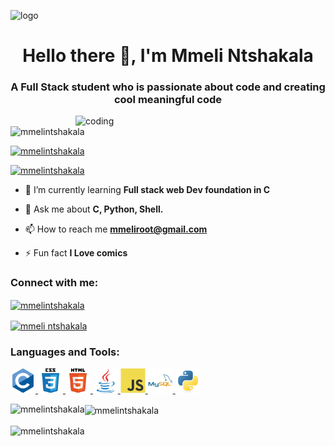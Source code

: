 
![logo](https://github.com/MmeliNtshakala/Mmeli_Ntshakala/blob/main/giphy.gif)
<h1 align="center">Hello there 👋, I'm Mmeli Ntshakala</h1>

<h3 align="center">A Full Stack student who is passionate about code and creating cool meaningful code</h3>

<img align="right" alt="coding" width="400" src="https://user-images.githubusercontent.com/19783675/259906130-5d3c8800-fb00-45d0-b9dd-7eb82f057baf.gif">
<p align="left"> <img src="https://komarev.com/ghpvc/?username=mmelintshakala&label=Profile%20views&color=0e75b6&style=flat" alt="mmelintshakala" /> </p>



<p align="left"> <a href="https://github.com/ryo-ma/github-profile-trophy"><img src="https://github-profile-trophy.vercel.app/?username=mmelintshakala" alt="mmelintshakala" /></a> </p>



<p align="left"> <a href="https://twitter.com/mmelintshakala" target="blank"><img src="https://img.shields.io/twitter/follow/mmelintshakala?logo=twitter&style=for-the-badge" alt="mmelintshakala" /></a> </p>



- 🌱 I’m currently learning **Full stack web Dev foundation in C**



- 💬 Ask me about **C, Python, Shell.**



- 📫 How to reach me **mmeliroot@gmail.com**



- ⚡ Fun fact **I Love comics**



<h3 align="left">Connect with me:</h3>

<p align="left">

<a href="https://twitter.com/mmelintshakala" target="blank"><img align="center" src="https://raw.githubusercontent.com/rahuldkjain/github-profile-readme-generator/master/src/images/icons/Social/twitter.svg" alt="mmelintshakala" height="30" width="40" /></a>

<a href="https://linkedin.com/in/mmeli ntshakala" target="blank"><img align="center" src="https://raw.githubusercontent.com/rahuldkjain/github-profile-readme-generator/master/src/images/icons/Social/linked-in-alt.svg" alt="mmeli ntshakala" height="30" width="40" /></a>

</p>



<h3 align="left">Languages and Tools:</h3>

<p align="left"> <a href="https://www.cprogramming.com/" target="_blank" rel="noreferrer"> <img src="https://raw.githubusercontent.com/devicons/devicon/master/icons/c/c-original.svg" alt="c" width="40" height="40"/> </a> <a href="https://www.w3schools.com/css/" target="_blank" rel="noreferrer"> <img src="https://raw.githubusercontent.com/devicons/devicon/master/icons/css3/css3-original-wordmark.svg" alt="css3" width="40" height="40"/> </a> <a href="https://www.w3.org/html/" target="_blank" rel="noreferrer"> <img src="https://raw.githubusercontent.com/devicons/devicon/master/icons/html5/html5-original-wordmark.svg" alt="html5" width="40" height="40"/> </a> <a href="https://www.java.com" target="_blank" rel="noreferrer"> <img src="https://raw.githubusercontent.com/devicons/devicon/master/icons/java/java-original.svg" alt="java" width="40" height="40"/> </a> <a href="https://developer.mozilla.org/en-US/docs/Web/JavaScript" target="_blank" rel="noreferrer"> <img src="https://raw.githubusercontent.com/devicons/devicon/master/icons/javascript/javascript-original.svg" alt="javascript" width="40" height="40"/> </a> <a href="https://www.mysql.com/" target="_blank" rel="noreferrer"> <img src="https://raw.githubusercontent.com/devicons/devicon/master/icons/mysql/mysql-original-wordmark.svg" alt="mysql" width="40" height="40"/> </a> <a href="https://www.python.org" target="_blank" rel="noreferrer"> <img src="https://raw.githubusercontent.com/devicons/devicon/master/icons/python/python-original.svg" alt="python" width="40" height="40"/> </a> </p>



<p><img align="left" src="https://github-readme-stats.vercel.app/api/top-langs?username=mmelintshakala&show_icons=true&locale=en&layout=compact" alt="mmelintshakala" /></p>



<p> <img align="center" src="https://github-readme-stats.vercel.app/api?username=mmelintshakala&show_icons=true&locale=en" alt="mmelintshakala" /></p>



<p><img align="center" src="https://github-readme-streak-stats.herokuapp.com/?user=mmelintshakala&" alt="mmelintshakala" /></p>
